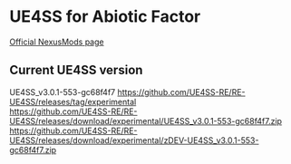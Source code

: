 # UE4SS for Abiotic Factor
[Official NexusMods page](https://www.nexusmods.com/abioticfactor/mods/35)

## Current UE4SS version
UE4SS_v3.0.1-553-gc68f4f7
https://github.com/UE4SS-RE/RE-UE4SS/releases/tag/experimental  
https://github.com/UE4SS-RE/RE-UE4SS/releases/download/experimental/UE4SS_v3.0.1-553-gc68f4f7.zip   
https://github.com/UE4SS-RE/RE-UE4SS/releases/download/experimental/zDEV-UE4SS_v3.0.1-553-gc68f4f7.zip